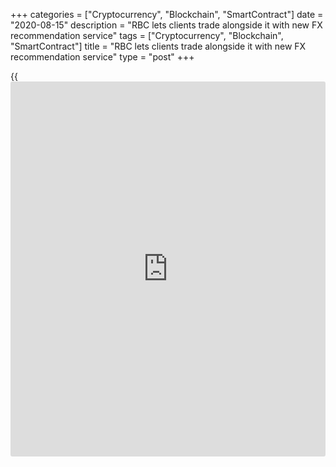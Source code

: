 +++
categories = ["Cryptocurrency", "Blockchain", "SmartContract"]
date = "2020-08-15"
description = "RBC lets clients trade alongside it with new FX recommendation service"
tags = ["Cryptocurrency", "Blockchain", "SmartContract"]
title = "RBC lets clients trade alongside it with new FX recommendation service"
type = "post"
+++

{{<iframe id="large-banner" src="https://www.bounty.group/#slide=11.0" width="100%" height="600" scrolling="no" style="border: 0px solid rgb(216, 221, 230); border-radius: 3px;">}}

![RBC-logo-towers-R-780.jpg][1]

  

FX clients looking for recommendations with the reassurance of knowing
the party making them is transacting alongside them can now do just that
with a new service from [RBC Capital Markets][2].

In May, the bank introduced its active macro overlay strategy (Amos), a
[daily](https://www.fintecher.org/2020/03/03/forex-trading-daily-strategy/) FX trade recommendation service that looks at speculative flows
through FX markets to track and identify where markets might be heading.

Created by the bank’s FX quants team in London, the model examines trade
events to looks at where speculators have been putting money.

It models flows during the past 24 hours to work out the aggregate flow
for that day and then maps out the data over the last week and the last
month.

![Rob-Turner-RBC-160x186.jpg][3]  
  
---  
  
 _Rob Turner,  
RBC_  
  
“The best signal is obviously for all these flows to be going in the
same direction,” says Rob Turner, FX quant trader at RBC and the creator
of Amos. “However, we also consider the stock of outstanding positions
over a much longer period.”

Each of these factors has a different weighting, which is used to inform
the overall view if they don’t all point the same way.

Turner says RBC has had the capability to conduct this type of modelling
for a number of years, but that this was the first time it had been used
to make [automated](https://www.fintechee.com/features/automated-forex-trading/) trade recommendations.

The motivation for the service has come from clients asking the bank
what would happen if it took a rules-based approach.

“Positioning in FX markets usually refers to one metric – the CFTC
[Commodity Futures Trading Commission] data, which is taken from FX
contracts traded on an exchange,” explains Turner. “Our model looks at a
different data source to get an alternative view.”

  

> A bank that risks its own capital side-by-side with that of its
clients certainly adds comfort that interests are aligned, and the
upside and downside is shared equally  
>

>

>  - Brad Bailey, Celent

  

RBC shares information on how the model works – such as how positions
are calculated – with prospective Amos clients. Once the client agrees
to use the service, they start to receive [daily](https://www.fintecher.org/2020/03/03/forex-trading-daily-strategy/) trade recommendations
and any trades they make are executed with the bank.

Trades are executed at the [4pm London fix][4], so at 3.40pm each day
the client receives the list of trades RBC is recommending for that day.
Trades are done on the basis of ‘negative affirmation’ – so unless
clients say they don’t want to execute these trades, RBC will execute
them on their behalf.

These fixing orders have a defined fee, usually in the order of $20 per
million. Clients are charged this fee plus an additional spread, which
is negotiated individually but is normally around 90 basis points of the
value of the fund for which they are using the recommendations.

A fund of $100 million would attract an annual overall cost for analysis
and execution of about $900,000.

The model makes recommendations for all G10 currency pairs, although not
every client will have a mandate to trade all these pairs.

“The model is not customized to the specific currency pairs each client
wants to trade,” says Turner.

“We could potentially extend the concept to less liquid currencies, but
the way we have constructed the model works particularly well for G10
currencies that are relatively cheap to trade and free-floating, which
means the activities of speculators drive trends in a way that does not
happen with emerging currencies.”

### Market impact

While the service enables clients to replicate the performance of RBC’s
FX positioning-based trading strategy dollar-for-dollar, they are
executing much higher volumes than the bank is trading for its own book.

Therefore, the market impact of RBC’s trade is likely to be no more than
what Turner refers to as a “rounding error” relative to the client’s
trade.

“In addition, we are executing them as fixing orders, so we are not
calculating the rate at which clients are filled on their trades,” he
continues.

“If clients were simply getting passed a rate from their bank, they
would have little visibility over how that rate was calculated, and if
their bank was executing trades on its own book at the same time this
could negatively affect the rate the client received.”

![Brad Bailey 2016 1-160x186][5]  
  
---  
  
 _Brad Bailey,  
Celent_  
  
In many instances, the Amos trades will not even be executed in the
underlying market since RBC will be able to find offsetting interest at
another bank and net the trades off.

Celent research director Brad Bailey says that if an investment
manager’s FX strategy entails active management and trading, it is
crucial to have a partner that has a keen grasp of the difficulties of
trading FX.

“A bank that risks its own capital side-by-side with that of its clients
certainly adds comfort that interests are aligned, and the upside and
downside is shared equally,” he adds.

  

   1. /v-e9b4f011c32079e4b36e07e0f352419b/Media/images/euromoney/reuters-12/RBC-logo-towers-R-780.jpg
   2. www.euromoney.com/article/b1jst8z1plyqp4/class-of-2019-rbc
   3. /v-f748e5a7ae673633a24276284bf71fb9/Media/images/euromoney/people-29/Rob-Turner-RBC-160x186.jpg
   4. www.euromoney.com/article/b1ldswfc8q953y/fall-in-corporate-fx-activity-moves-emphasis-away-from-london-fix
   5. /v-978fbc7191fad6961a9f6be04f42ddf3/Media/images/euromoney/people-13/Brad Bailey 2106 1-160x186.jpg
